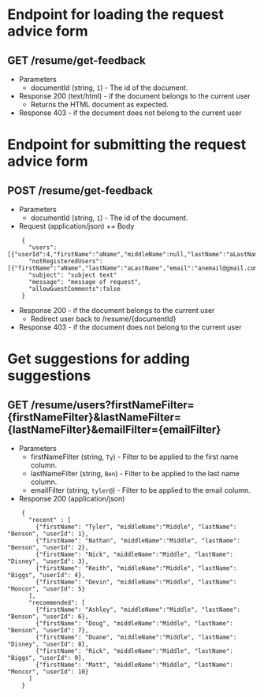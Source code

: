 # Endpoint for loading the request advice form
## GET /resume/get-feedback
+ Parameters
  + documentId (string, `1`) - The id of the document.
+ Response 200 (text/html) - if the document belongs to the current user
  + Returns the HTML document as expected.
+ Response 403 - if the document does not belong to the current user

# Endpoint for submitting the request advice form
## POST /resume/get-feedback
+ Parameters
  + documentId (string, `1`) - The id of the document.
+ Request (application/json)
  ++ Body

```
    {
 	  "users":[{"userId":4,"firstName":"aName","middleName":null,"lastName":"aLastName"}],
      "notRegisteredUsers":[{"firstName":"aName","lastName":"aLastName","email":"anemail@gmail.com"}],
      "subject": "subject text"
      "message": "message of request",
      "allowGuestComments":false
    }
```

+ Response 200 - if the document belongs to the current user
  + Redirect user back to /resume/{documentId}
+ Response 403 - if the document does not belong to the current user


# Get suggestions for adding suggestions
## GET /resume/users?firstNameFilter={firstNameFilter}&lastNameFilter={lastNameFilter}&emailFilter={emailFilter}
+ Parameters
  + firstNameFilter (string, `Ty`) - Filter to be applied to the first name column.
  + lastNameFilter (string, `Ben`) - Filter to be applied to the last name column.
  + emailFilter (string, `tyler@`) - Filter to be applied to the email column.
+ Response 200 (application/json)

```
    {
      "recent" : [
        {"firstName": "Tyler", "middleName":"Middle", "lastName": "Benson", "userId": 1},
        {"firstName": "Nathan", "middleName":"Middle", "lastName": "Benson", "userId": 2},
        {"firstName": "Nick", "middleName":"Middle", "lastName": "Disney", "userId": 3},
        {"firstName": "Keith", "middleName":"Middle", "lastName": "Biggs", "userId": 4},
        {"firstName": "Devin", "middleName":"Middle", "lastName": "Moncor", "userId": 5}
      ],
      "recommended": [
        {"firstName": "Ashley", "middleName":"Middle", "lastName": "Benson", "userId": 6},
        {"firstName": "Doug", "middleName":"Middle", "lastName": "Benson", "userId": 7},
        {"firstName": "Duane", "middleName":"Middle", "lastName": "Disney", "userId": 8},
        {"firstName": "Rick", "middleName":"Middle", "lastName": "Biggs", "userId": 9},
        {"firstName": "Matt", "middleName":"Middle", "lastName": "Moncor", "userId": 10}
      ]
    }
```